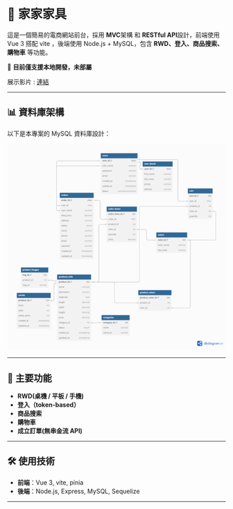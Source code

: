 # 🛒 家家家具

這是一個簡易的電商網站前台，採用 **MVC**架構 和 **RESTful API**設計，前端使用 Vue 3 搭配 vite ，後端使用 Node.js + MySQL，包含 **RWD、登入、商品搜索、購物車** 等功能。

🛑 **目前僅支援本地開發，未部屬**

展示影片 : [連結](https://www.youtube.com/watch?v=Dk2tq0DuNGI)

---

## 📊 資料庫架構

以下是本專案的 MySQL 資料庫設計：

![ERD 圖](database/diagram.png)

---

## 🔹 主要功能

- **RWD(桌機 / 平板 / 手機)**
- **登入（token-based）**
- **商品搜索**
- **購物車**
- **成立訂單(無串金流 API)**

---

## 🛠️ 使用技術

- **前端**：Vue 3, vite, pinia
- **後端**：Node.js, Express, MySQL, Sequelize

---
